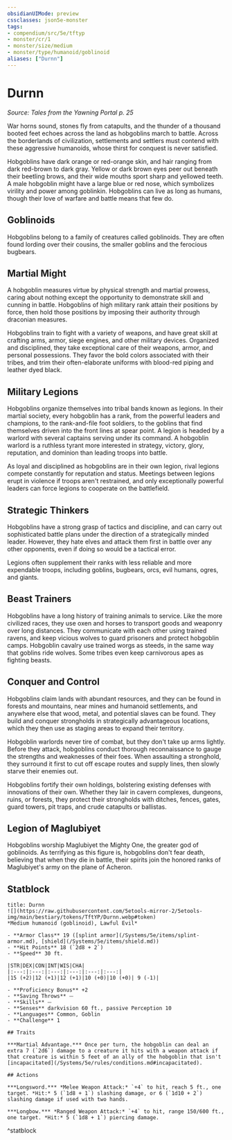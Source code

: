 ```yaml
---
obsidianUIMode: preview
cssclasses: json5e-monster
tags:
- compendium/src/5e/tftyp
- monster/cr/1
- monster/size/medium
- monster/type/humanoid/goblinoid
aliases: ["Durnn"]
---
```

# Durnn
*Source: Tales from the Yawning Portal p. 25*  

War horns sound, stones fly from catapults, and the thunder of a thousand booted feet echoes across the land as hobgoblins march to battle. Across the borderlands of civilization, settlements and settlers must contend with these aggressive humanoids, whose thirst for conquest is never satisfied.

Hobgoblins have dark orange or red-orange skin, and hair ranging from dark red-brown to dark gray. Yellow or dark brown eyes peer out beneath their beetling brows, and their wide mouths sport sharp and yellowed teeth. A male hobgoblin might have a large blue or red nose, which symbolizes virility and power among goblinkin. Hobgoblins can live as long as humans, though their love of warfare and battle means that few do.

## Goblinoids

Hobgoblins belong to a family of creatures called goblinoids. They are often found lording over their cousins, the smaller goblins and the ferocious bugbears.

## Martial Might

A hobgoblin measures virtue by physical strength and martial prowess, caring about nothing except the opportunity to demonstrate skill and cunning in battle. Hobgoblins of high military rank attain their positions by force, then hold those positions by imposing their authority through draconian measures.

Hobgoblins train to fight with a variety of weapons, and have great skill at crafting arms, armor, siege engines, and other military devices. Organized and disciplined, they take exceptional care of their weapons, armor, and personal possessions. They favor the bold colors associated with their tribes, and trim their often-elaborate uniforms with blood-red piping and leather dyed black.

## Military Legions

Hobgoblins organize themselves into tribal bands known as legions. In their martial society, every hobgoblin has a rank, from the powerful leaders and champions, to the rank-and-file foot soldiers, to the goblins that find themselves driven into the front lines at spear point. A legion is headed by a warlord with several captains serving under its command. A hobgoblin warlord is a ruthless tyrant more interested in strategy, victory, glory, reputation, and dominion than leading troops into battle.

As loyal and disciplined as hobgoblins are in their own legion, rival legions compete constantly for reputation and status. Meetings between legions erupt in violence if troops aren't restrained, and only exceptionally powerful leaders can force legions to cooperate on the battlefield.

## Strategic Thinkers

Hobgoblins have a strong grasp of tactics and discipline, and can carry out sophisticated battle plans under the direction of a strategically minded leader. However, they hate elves and attack them first in battle over any other opponents, even if doing so would be a tactical error.

Legions often supplement their ranks with less reliable and more expendable troops, including goblins, bugbears, orcs, evil humans, ogres, and giants.

## Beast Trainers

Hobgoblins have a long history of training animals to service. Like the more civilized races, they use oxen and horses to transport goods and weaponry over long distances. They communicate with each other using trained ravens, and keep vicious wolves to guard prisoners and protect hobgoblin camps. Hobgoblin cavalry use trained worgs as steeds, in the same way that goblins ride wolves. Some tribes even keep carnivorous apes as fighting beasts.

## Conquer and Control

Hobgoblins claim lands with abundant resources, and they can be found in forests and mountains, near mines and humanoid settlements, and anywhere else that wood, metal, and potential slaves can be found. They build and conquer strongholds in strategically advantageous locations, which they then use as staging areas to expand their territory.

Hobgoblin warlords never tire of combat, but they don't take up arms lightly. Before they attack, hobgoblins conduct thorough reconnaissance to gauge the strengths and weaknesses of their foes. When assaulting a stronghold, they surround it first to cut off escape routes and supply lines, then slowly starve their enemies out.

Hobgoblins fortify their own holdings, bolstering existing defenses with innovations of their own. Whether they lair in cavern complexes, dungeons, ruins, or forests, they protect their strongholds with ditches, fences, gates, guard towers, pit traps, and crude catapults or ballistas.

## Legion of Maglubiyet

Hobgoblins worship Maglubiyet the Mighty One, the greater god of goblinoids. As terrifying as this figure is, hobgoblins don't fear death, believing that when they die in battle, their spirits join the honored ranks of Maglubiyet's army on the plane of Acheron.

## Statblock

```ad-statblock
title: Durnn
![](https://raw.githubusercontent.com/5etools-mirror-2/5etools-img/main/bestiary/tokens/TftYP/Durnn.webp#token)
*Medium humanoid (goblinoid), Lawful Evil*

- **Armor Class** 19 ([splint armor](/Systems/5e/items/splint-armor.md), [shield](/Systems/5e/items/shield.md))
- **Hit Points** 18 (`2d8 + 2`)
- **Speed** 30 ft.

|STR|DEX|CON|INT|WIS|CHA|
|:---:|:---:|:---:|:---:|:---:|:---:|
|15 (+2)|12 (+1)|12 (+1)|10 (+0)|10 (+0)| 9 (-1)|

- **Proficiency Bonus** +2
- **Saving Throws** ⏤
- **Skills** ⏤
- **Senses** darkvision 60 ft., passive Perception 10
- **Languages** Common, Goblin
- **Challenge** 1

## Traits

***Martial Advantage.*** Once per turn, the hobgoblin can deal an extra 7 (`2d6`) damage to a creature it hits with a weapon attack if that creature is within 5 feet of an ally of the hobgoblin that isn't [incapacitated](/Systems/5e/rules/conditions.md#incapacitated).

## Actions

***Longsword.*** *Melee Weapon Attack:* `+4` to hit, reach 5 ft., one target. *Hit:* 5 (`1d8 + 1`) slashing damage, or 6 (`1d10 + 2`) slashing damage if used with two hands.

***Longbow.*** *Ranged Weapon Attack:* `+4` to hit, range 150/600 ft., one target. *Hit:* 5 (`1d8 + 1`) piercing damage.
```
^statblock